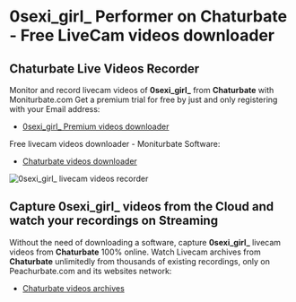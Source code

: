 # 0sexi_girl_ Performer on Chaturbate - Free LiveCam videos downloader

## Chaturbate Live Videos Recorder

Monitor and record livecam videos of **0sexi_girl_** from **Chaturbate** with Moniturbate.com
Get a premium trial for free by just and only registering with your Email address:
* [0sexi_girl_ Premium videos downloader](https://moniturbate.com/request-demo-licence-key.html)

Free livecam videos downloader - Moniturbate Software:
* [Chaturbate videos downloader](https://moniturbate.com/moniturbate-download-software.html)

![0sexi_girl_ livecam videos recorder](https://peachurnet.com/templates/moniturbate-software.png)


## Capture 0sexi_girl_ videos from the Cloud and watch your recordings on Streaming

Without the need of downloading a software, capture **0sexi_girl_** livecam videos from **Chaturbate** 100% online.
Watch Livecam archives from **Chaturbate** unlimitedly from thousands of existing recordings, only on Peachurbate.com and its websites network:
* [Chaturbate videos archives](https://peachurnet.com/)